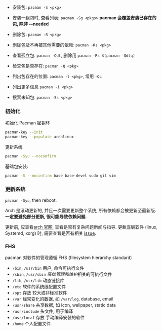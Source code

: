 - 安装包: `pacman -S <pkg>`
- 安装一组包时, 查看列表: `pacman -Sg <pkgs>` **pacman 会覆盖安装已存在的包, 除非 --needed**

- 删除包: `pacman -R <pkg>`
- 删除包及不再被其他需要的依赖: `pacman -Rs <pkg>`
- 查看孤立包: `pacman -Qdt`, 删除用 `pacman -Rs $(pacman -Qdtq)`

- 检查包是否存在: `pacman -Q <pkg>`
- 列出包存在的位置: `pacman -l <pkg>`, 常用 `-QL`
- 列出更多信息 `pacman -i <pkg>`

- 搜索未知包: `pacman -Ss <pkg>`

### 初始化

初始化 Pacman 密钥环

```bash
pacman-key --init 
pacman-key --populate archlinux
```

更新系统

```bash
pacman -Syu --noconfirm
```

基础包安装:

```bash
pacman -S --noconfirm base base-devel sudo git vim
```

### 更新系统

`pacman -Syu`, then reboot.

Arch 是滚动更新的, 并且一次需要更新整个系统, 所有依赖都会被更新至最新版. **一定要避免部分更新, 很可能导致依赖问题.** 

更新前, 应查看[arch 官网](archlinux.org), 查看是否有复杂问题新闻与指导. 更新底层软件 (linux, Systemd, xorg) 时, 需要查看是否有相关 [issue](https://bbs.archlinux.org/).

### FHS

pacman 对软件的管理遵循 FHS (filesystem hierarchy standard)

- `/bin`, `/usr/bin` 用户, 命令可执行文件
- `/sbin`, `/usr/sbin` *系统管理和维护*相关的可执行文件
- `/lib`, `/usr/lib` 动态链接库
- `/etc` 软件的系统级配置文件
- `/opt` 存放 较大或非标准软件
- `/var` 经常变化的数据, 如 `/var/log`, database, email
- `/usr/share` 共享数据, 如 icon, wallpaper, static data
- `/usr/include` 头文件, 用于编译
- `/usr/local` 存放 手动编译安装的软件
- `/home` 个人配置文件